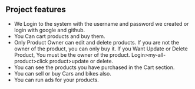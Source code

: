 ##  Project features
- We Login to the system with the username and password we created or login with google and github.
- You Can cart products and buy them.
- Only Product Owner can edit and delete products. If you are not the owner of the product, you can only buy it. If you Want Update or Delete Product, You must be the owner of the product. Login>my-all-product>click product>update or delete.
- You can see the products you have purchased in the Cart section.
- You can sell or buy Cars and bikes also.
- You can run ads for your products.
